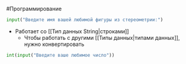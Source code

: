 #Программирование 
```python
input("Введите имя вашей любимой фигуры из стереометрии:")
```
- Работает со [[Тип данных String|строками]] 
	- Чтобы работать с другими [[Типы данных|типами данных]], нужно конвертировать 
```python
int(input("Введите ваше любимое число"))
```